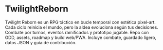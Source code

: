 # TwilightReborn
Twilight Reborn es un RPG táctico en bucle temporal con estética pixel-art. Cada ciclo reinicia el mundo, pero la aldea evoluciona según tus decisiones. Combate por turnos, eventos ramificados y prototipo jugable. Repo con GDD, assets, roadmap y build web/PWA. Incluye combate, guardado ligero, datos JSON y guía de contribución.

